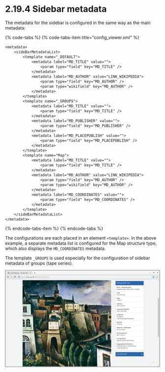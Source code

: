 # 2.19.4 Sidebar metadata

The metadata for the sidebar is configured in the same way as the main metadata:

{% code-tabs %}
{% code-tabs-item title="config\_viewer.xml" %}
```markup
<metadata>
    <sideBarMetadataList>
        <template name="_DEFAULT">
            <metadata label="MD_TITLE" value="">
                <param type="field" key="MD_TITLE" />
            </metadata>
            <metadata label="MD_AUTHOR" value="LINK_WIKIPEDIA">
                <param type="field" key="MD_AUTHOR" />
                <param type="wikifield" key="MD_AUTHOR" />
            </metadata>
        </template>
        <template name="_GROUPS">
            <metadata label="MD_TITLE" value="">
                <param type="field" key="MD_TITLE" />
            </metadata>
            <metadata label="MD_PUBLISHER" value="">
                <param type="field" key="MD_PUBLISHER" />
            </metadata>
            <metadata label="MD_PLACEPUBLISH" value="">
                <param type="field" key="MD_PLACEPUBLISH" />
            </metadata>
        </template>
        <template name="Map">
            <metadata label="MD_TITLE" value="">
                <param type="field" key="MD_TITLE" />
            </metadata>
            <metadata label="MD_AUTHOR" value="LINK_WIKIPEDIA">
                <param type="field" key="MD_AUTHOR" />
                <param type="wikifield" key="MD_AUTHOR" />
            </metadata>
            <metadata label="MD_COORDINATES" value="">
                <param type="field" key="MD_COORDINATES" />
            </metadata>
        </template>
    </sideBarMetadataList>
</metadata>
```
{% endcode-tabs-item %}
{% endcode-tabs %}

The configurations are each placed in an element `<template>`. In the above example, a separate metadata list is configured for the Map structure type, which also displays the `MD_COORDINATES` metadata. 

The template `_GROUPS` is used especially for the configuration of sidebar metadata of groups \(tape series\).

![Sidebar metadata](../../.gitbook/assets/2.19.4.png)

